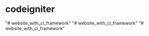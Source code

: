 # codeigniter
 
"# website_with_ci_framework" 
"# website_with_ci_framework" 
"# website_with_ci_framework" 
